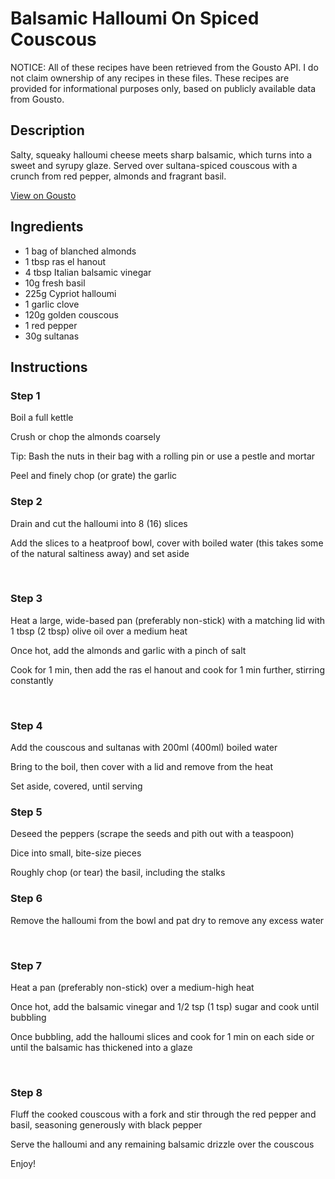 # Balsamic Halloumi On Spiced Couscous

NOTICE: All of these recipes have been retrieved from the Gousto API. I do not claim ownership of any recipes in these files. These recipes are provided for informational purposes only, based on publicly available data from Gousto.

## Description

Salty, squeaky halloumi cheese meets sharp balsamic, which turns into a sweet and syrupy glaze. Served over sultana-spiced couscous with a crunch from red pepper, almonds and fragrant basil. 

[View on Gousto](https://www.gousto.co.uk/recipes/cookbook/balsamic-halloumi-on-spiced-couscous)

## Ingredients

- 1 bag of blanched almonds
- 1 tbsp ras el hanout
- 4 tbsp Italian balsamic vinegar 
- 10g fresh basil
- 225g Cypriot halloumi
- 1 garlic clove
- 120g golden couscous
- 1 red pepper
- 30g sultanas

## Instructions


### Step 1

Boil a full kettle&nbsp;


Crush or chop the almonds coarsely


Tip: Bash the nuts in their bag with a rolling pin or use a pestle and mortar


Peel and finely chop (or grate) the garlic


### Step 2

Drain and cut the halloumi into 8 <span class="text-danger">(16)</span> slices


Add the slices to a heatproof bowl, cover with boiled water (this takes some of the natural saltiness away) and set aside


&nbsp;


### Step 3

Heat a large, wide-based pan (preferably non-stick) with a matching lid with 1 tbsp <span class="text-danger">(2 tbsp)</span> olive oil over a medium heat


Once hot, add the almonds and garlic with a pinch of salt


Cook for 1 min, then add the ras el hanout and cook for 1 min further, stirring constantly &nbsp;


&nbsp;


### Step 4

Add the couscous and sultanas with 200ml <span class="text-danger">(400ml)</span> boiled water


Bring to the boil, then cover with&nbsp;a lid and remove from the heat


Set aside, covered, until serving&nbsp;


### Step 5

Deseed the peppers (scrape the seeds and pith out with a teaspoon)


Dice into small, bite-size pieces&nbsp;


Roughly chop (or tear) the basil, including the stalks


### Step 6

<span class="text-highlight">Remove the halloumi from the bowl and pat dry to remove any excess water</span>


&nbsp;


### Step 7

Heat a pan (preferably non-stick) over a medium-high heat


Once hot, add the balsamic vinegar and 1/2 tsp <span class="text-danger">(1 tsp)</span> sugar and cook until bubbling


Once bubbling, add the halloumi slices and cook for 1 min on each side or until the balsamic has thickened into a glaze


&nbsp;

### Step 8

Fluff the cooked couscous with a fork and stir through the red pepper and basil, seasoning generously with black pepper


Serve the halloumi and any remaining balsamic&nbsp;drizzle&nbsp;over the couscous


Enjoy!

